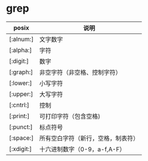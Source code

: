 # grep

| posix       | 说明                  |
| ----------- | ------------------- |
| \[:alnum:]  | 文字数字                |
| \[:alpha:]  | 字符                  |
| \[:digit:]  | 数字                  |
| \[:graph:]  | 非空字符（非空格、控制字符）      |
| \[:lower:]  | 小写字符                |
| \[:upper:]  | 大写字符                |
| \[:cntrl:]  | 控制                  |
| \[:print:]  | 可打印字符（包含空格)         |
| \[:punct:]  | 标点符号                |
| \[:space:]  | 所有空白字符（新行，空格，制表符）   |
| \[:xdigit:] | 十六进制数字（0-9，a-f,A-F） |
